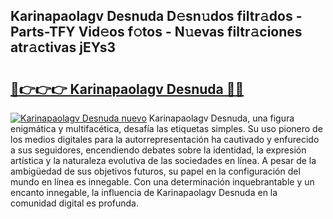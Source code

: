 ## Karinapaolagv Desnuda D𝚎sn𝚞dos filtr𝚊dos - Parts-TFY Vid𝚎os f𝚘tos - N𝚞evas filtr𝚊ciones atr𝚊ctivas jEYs3

# <h2><a href="http://mb1vbn2.tromn.icu/?c=Karinapaolagv+Desnuda">🔗👉👉👉 Karinapaolagv Desnuda 🔗🔗</a></h2>

[![Karinapaolagv Desnuda nuevo](https://i.imgur.com/pEAQMta.gif)](http://mb1vbn2.tromn.icu/?c=Karinapaolagv+Desnuda)
Karinapaolagv Desnuda, una figura enigmática y multifacética, desafía las etiquetas simples. Su uso pionero de los medios digitales para la autorrepresentación ha cautivado y enfurecido a sus seguidores, encendiendo debates sobre la identidad, la expresión artística y la naturaleza evolutiva de las sociedades en línea. A pesar de la ambigüedad de sus objetivos futuros, su papel en la configuración del mundo en línea es innegable. Con una determinación inquebrantable y un encanto innegable, la influencia de Karinapaolagv Desnuda en la comunidad digital es profunda.
